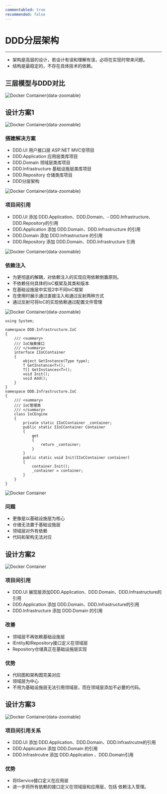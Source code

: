 ```yaml
---
commentabled: true
recommended: false 
---
```


# DDD分层架构 #

---

- 架构是高层的设计，若设计有误和理解有误，必将在实现时带来问题。
- 结构是最稳定的，不存在具体技术的依赖。

## 三层模型与DDD对比 ##

![Docker Container](/images/4933701-a765829a0d2b784b.png){data-zoomable}

## 设计方案1 ##

![Docker Container](/images/4933701-f81ebbfaafda0c6e.png){data-zoomable}

### 搭建解决方案 ###

- DDD.UI 用户接口层 ASP.NET MVC空项目
- DDD.Application 应用层类库项目
- DDD.Domain 领域层类库项目
- DDD.Infrastructure 基础设施层类库项目
- DDD.Repository 仓储类库项目
- DDD分层架构

![Docker Container](/images/4933701-e67babb267007bdc.png){data-zoomable}

### 项目间引用 ###

- DDD.UI 添加 DDD.Application、DDD.Domain、- DDD.Infrastructure、DDD.Repository的引用
- DDD.Application 添加 DDD.Domain、DDD.Infrastructure 的引用
- DDD.Domain 添加 DDD.Infrastructure 的引用
- DDD.Repository 添加 DDD.Domain、DDD.Infrastructure 引用

![Docker Container](/images/4933701-90df754b4701e927.png){data-zoomable}

### 依赖注入 ###

- 为更彻底的解耦，对依赖注入的实现应用依赖倒置原则。
- 不依赖任何具体的IoC框架及其类和版本
- 在基础设施层中实现2中不同IoC框架
- 在使用时展示通过直接注入和通过反射两种方式
- 通过反射可将IoC的实现依赖通过配置文件管理

![Docker Container](/images/4933701-c19c0c0043b0c4d1.png){data-zoomable}

	using System;
	
	namespace DDD.Infrastructure.IoC
	{
	    /// <summary>
	    /// IoC抽象接口
	    /// </summary>
	    interface IIoCContainer
	    {
	        object GetInstance(Type type);
	        T GetInstance<T>();
	        T[] GetInstances<T>();
	        void Init();
	        void Add();
	    }
	}
	namespace DDD.Infrastructure.IoC
	{
	    /// <summary>
	    /// IoC管理类
	    /// </summary>
	    class IoCEngine
	    {
	        private static IIoCContainer _container;
	        public static IIoCContainer Container
	        {
	            get
	            {
	                return _container;
	            }
	        }
	        public static void Init(IIoCContainer container)
	        {
	            container.Init();
	            _container = container;
	        }
	    }
	}

![Docker Container](/images/4933701-87c615bc16ade73b.png)

### 问题 ###

- 更像是以基础设施层为核心
- 仓储无法置于基础设施层
- 领域层对外有依赖
- 代码和架构无法对应

## 设计方案2 ##

![Docker Container](/images/4933701-9429c04233611647.png)

### 项目间引用 ###

- DDD.UI 展现层添加DDD.Application、DDD.Domain、DDD.Infrastructure的引用
- DDD.Application 添加 DDD.Domain、DDD.Infrastructure的引用
- DDD.Infrastructure 添加 DDD.Domain 的引用

### 改善 ###

- 领域层不再依赖基础设施层
- IEntity和IRepository接口定义在领域层
- Repository仓储真正在基础设施层实现

### 优势 ###

- 代码图和架构图完美对应
- 领域层为中心
- 不用为基础设施层无法引用领域层，而在领域层添加不必要的代码。

## 设计方案3 ##

![Docker Container](/images/4933701-cb1bed7a4b9dd856.png){data-zoomable}

### 项目间引用关系 ###

- DDD.UI 添加 DDD.Application、DDD.Domain、DDD.Infrastrcutre的引用
- DDD.Application 添加 DDD.Domain 的引用
- DDD.Infrastrcutre 添加 DDD.Application 、DDD.Domain引用

### 优势 ###

- 将IService接口定义在应用层
- 进一步将所有依赖的接口定义在领域层和应用层，包括 依赖注入管理。

